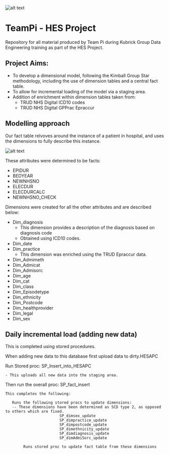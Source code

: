 ![alt text](https://github.com/LaurenSwan16/TeamPi---HES-Project/blob/master/teampi.png "Logo") 

# TeamPi - HES Project

Repository for all material produced by Team Pi during Kubrick Group Data Engineering training as part of the HES Project. 

## Project Aims: 
- To develop a dimensional model, following the Kimball Group Star methodology, including the use of dimension tables and a central fact    table.
- To allow for incremental loading of the model via a staging area. 
- Addition of enrichment within dimension tables taken from: 
   + TRUD NHS Digital ICD10 codes 
   + TRUD NHS Digital GPPrac Epraccur

## Modelling approach 

Our fact table relvoves around the instance of a patient in hospital, and uses the dimensions to fully describe this instance. 

![alt text](https://github.com/LaurenSwan16/TeamPi---HES-Project/blob/master/Screen%20Shot%202020-09-04%20at%2015.04.17.png "ERD") 

These attributes were determined to be facts:
- EPIDUR
- BEDYEAR
- NEWNHSNO
- ELECDUR
- ELECDURCALC
- NEWNHSNO_CHECK

Dimensions were created for all the other attributes and are described below:

- Dim_diagnosis 
  + This dimension provides a description of the diagnosis based on diagnosis code
  + Obtained using ICD10 codes.
- Dim_date
- Dim_practice
  + This dimension was enriched using the TRUD Epraccur data.
- Dim_Admimeth 
- Dim_Admicat 
- Dim_Admisorc
- Dim_age
- Dim_cat
- Dim_class
- Dim_Episodetype
- Dim_ethnicity
- Dim_Postcode
- Dim_healthprovider
- Dim_legal 
- Dim_sex

## Daily incremental load (adding new data) 

This is completed using stored procedures. 

When adding new data to this database first upload data to dirty.HESAPC

Run Stored proc:
					SP_Insert_into_HESAPC 

	- This uploads all new data into the staging area. 

Then run the overall proc:
						SP_fact_insert

	This completes the following: 

       Runs the following stored procs to update dimensions:  
       -- These dimensions have been determined as SCD type 2, as opposed to others which are fixed.
							SP_dimsex_update
							SP_dimpractice_update
							SP_dimpostcode_update
							SP_dimethnicity_update
							SP_dimdiagnosis_update
							SP_dimAdmiSorc_update

			Runs stored proc to update fact table from these dimensions
